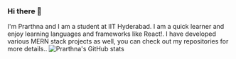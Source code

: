 ### Hi there 👋

I'm Prarthna and I am a student at IIT Hyderabad. I am a quick learner and enjoy learning languages and frameworks like React!. I have developed various MERN stack projects as well, you can check out my repositories for more details..
![Prarthna's GitHub stats](https://github-readme-stats.vercel.app/api?username=PrarthnaLuthra&hide=contribs,prs)
